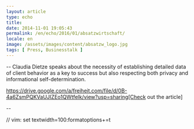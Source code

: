 ```yaml
---
layout: article
type: echo
title:
date: 2014-11-01 19:05:43
permalink: /en/echo/2016/01/absatzwirtschaft/
locale: en
image: /assets/images/content/absatzw_logo.jpg
tags: [ Press, Businesstalk ]
---
```



--
Claudia Dietze speaks about the necessity of establishing detailed data of client behavior as a key to success but also respecting both privacy and informational self-determination.

https://drive.google.com/a/freiheit.com/file/d/0B-4a6ZsmPQKVaUJIZEo1QWtfelk/view?usp=sharing[Check out the article]

--

// vim: set textwidth=100:formatoptions+=t
